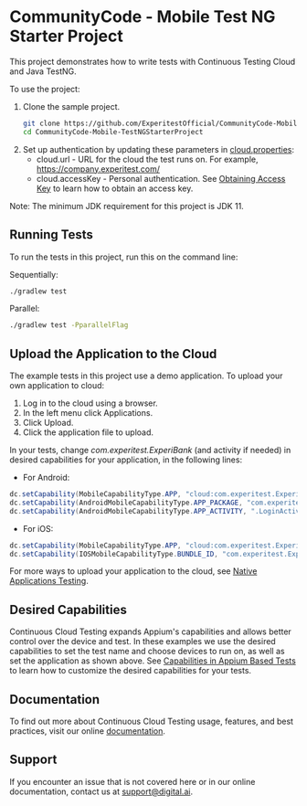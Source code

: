 # CommunityCode - Mobile Test NG Starter Project
This project demonstrates how to write tests with Continuous Testing Cloud and Java TestNG.

To use the project:
1. Clone the sample project.
    ```bash
    git clone https://github.com/ExperitestOfficial/CommunityCode-Mobile-TestNGStarterProject
    cd CommunityCode-Mobile-TestNGStarterProject
    ```
1. Set up authentication by updating these parameters in [cloud.properties](cloud.properties):
   * cloud.url - URL for the cloud the test runs on. For example, https://company.experitest.com/
   * cloud.accessKey -  Personal authentication. See [Obtaining Access Key](https://docs.digital.ai/bundle/TE/page/obtaining_access_key.html) to learn how to obtain an access key.

Note: The minimum JDK requirement for this project is JDK 11.

## Running Tests

To run the tests in this project, run this on the command line: 

Sequentially:
```bash
./gradlew test
```

Parallel:
```bash
./gradlew test -PparallelFlag
```

## Upload the Application to the Cloud

The example tests in this project use a demo application.
To upload your own application to cloud:
1. Log in to the cloud using a browser.
2. In the left menu click Applications.
3. Click Upload.
4. Click the application file to upload.

In your tests, change *com.experitest.ExperiBank* (and activity if needed) in desired capabilities for your application, in the following lines:

* For Android:
```java
dc.setCapability(MobileCapabilityType.APP, "cloud:com.experitest.ExperiBank/.LoginActivity");
dc.setCapability(AndroidMobileCapabilityType.APP_PACKAGE, "com.experitest.ExperiBank");
dc.setCapability(AndroidMobileCapabilityType.APP_ACTIVITY, ".LoginActivity");
```
* For iOS:
```java
dc.setCapability(MobileCapabilityType.APP, "cloud:com.experitest.ExperiBank");
dc.setCapability(IOSMobileCapabilityType.BUNDLE_ID, "com.experitest.ExperiBank");
```
For more ways to upload your application to the cloud, see [Native Applications Testing](https://docs.digital.ai/bundle/TE/page/native_applications_testing.html).

## Desired Capabilities

Continuous Cloud Testing expands Appium's capabilities and allows better control over the device and test.
In these examples we use the desired capabilities to set the test name and choose devices to run on, as well as set the application as shown above.
See [Capabilities in Appium Based Tests](https://docs.digital.ai/bundle/TE/page/capabilties_in_appium_based_tests.html) to learn how to customize the desired capabilities for your tests.

## Documentation
To find out more about Continuous Cloud Testing usage, features, and best practices, visit our online [documentation](https://docs.digital.ai/bundle/TE/page/test_execution_home.html). 

## Support
If you encounter an issue that is not covered here or in our online documentation, contact us at [support@digital.ai](mailto:support@digital.ai).

